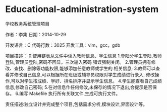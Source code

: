 Educational-administration-system
=================================

学校教务系统管理项目

作者：李集
日期：2014-10-29

开发语言：C
代码行数：3025
开发工具：vim，gcc，gdb

项目描述：
0.使用链表从文件中读入教师信息、学生信息
1.登陆分学生登陆,教师登陆,管理员登陆,密码不回显。三次输入密码
错误强制关闭。
2.管理员拥有修改、查找、删除等功能权限,能够添加任意教师或学生的
相关信息;
3.教师可以查看并修改自己信息,可以根据所在班级或辅导员权限对学生成绩进行录入,
修改操作,可以对学生按成绩、学好、排名排序并显示学生信息。
4.学生能查看自己成绩信息,修改自己密码;
5.在对信息作任何修改,未保存的情况下退出,会提示是否保存。
6.编写 Makefile 执行所有关联文件,生成可执行文件。

责任描述:独立设计并完成整个项目,包括需求分析,模块设计,界面设计等。
